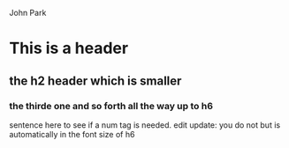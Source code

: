 John Park 
# This is a header
## the h2 header which is smaller
### the thirde one and so forth all the way up to h6
sentence here to see if a num tag is needed. edit update: you do not but is automatically in the font size of h6
